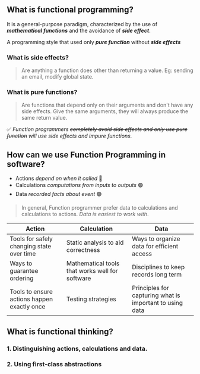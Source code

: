 ## What is functional programming?
It is a general-purpose paradigm, characterized by the use of **_mathematical functions_** and the avoidance of **_side effect_**.

A programming style that used only **_pure function_** without **_side effects_**

### What is side effects?
> Are anything a function does other than returning a value. Eg: sending an email, modify global state.

### What is pure functions?
> Are functions that depend only on their arguments and don't have any side effects. Give the same arguments, they will always produce the same return value.

✅ _Function programmers ~~completely avoid side effects and only use pure function~~ will use side effects and impure functions._

## How can we use Function Programming in software?
+ Actions _depend on when it called_ 🔴
+ Calculations _computations from inputs to outputs_ 🟢
+ Data _recorded facts about event_ 🟢
> In general, Function programmer prefer data to calculations and calculations to actions. _Data is easiest to work with_.


| Action                                      | Calculation                                     | Data                                                     | 
|---------------------------------------------|-------------------------------------------------|----------------------------------------------------------|
| Tools for safely changing state over time   | Static analysis to aid correctness              | Ways to organize data for efficient access               |   
| Ways to guarantee ordering                  | Mathematical tools that works well for software | Disciplines to keep records long term                    |  
| Tools to ensure actions happen exactly once | Testing strategies                              | Principles for capturing what is important to using data |  


## What is functional thinking?
### 1. Distinguishing actions, calculations and data.
### 2. Using first-class abstractions
